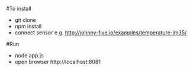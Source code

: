 #To install
- git clone
- npm install
- connect sensor e.g. http://johnny-five.io/examples/temperature-lm35/

#Run
- node app.js
- open browser http://localhost:8081